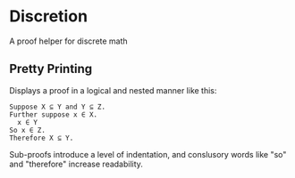 Discretion
==========

A proof helper for discrete math

## Pretty Printing
Displays a proof in a logical and nested manner like this:

```
Suppose X ⊆ Y and Y ⊆ Z.
Further suppose x ∈ X.
  x ∈ Y
So x ∈ Z.
Therefore X ⊆ Y.
```


Sub-proofs introduce a level of indentation, and conslusory words like "so" and "therefore" increase readability.
